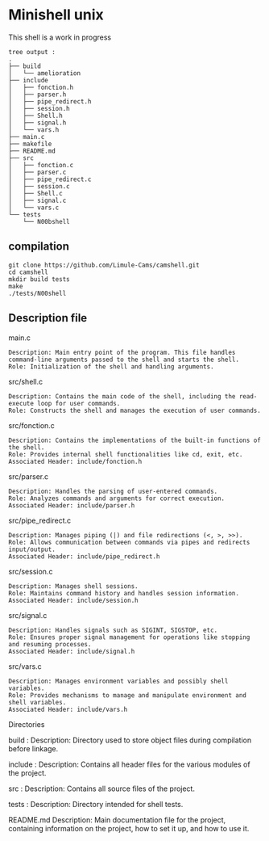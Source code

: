# Minishell unix
This shell is a work in progress


```
tree output :
.
├── build
│   └── amelioration
├── include
│   ├── fonction.h
│   ├── parser.h
│   ├── pipe_redirect.h
│   ├── session.h
│   ├── Shell.h
│   ├── signal.h
│   └── vars.h
├── main.c
├── makefile
├── README.md
├── src
│   ├── fonction.c
│   ├── parser.c
│   ├── pipe_redirect.c
│   ├── session.c
│   ├── Shell.c
│   ├── signal.c
│   └── vars.c
└── tests
    └── N00bshell

```

## compilation 

```
git clone https://github.com/Limule-Cams/camshell.git
cd camshell
mkdir build tests
make
./tests/N00shell 
```


## Description file

main.c

    Description: Main entry point of the program. This file handles command-line arguments passed to the shell and starts the shell.
    Role: Initialization of the shell and handling arguments.

src/shell.c

    Description: Contains the main code of the shell, including the read-execute loop for user commands.
    Role: Constructs the shell and manages the execution of user commands.

src/fonction.c

    Description: Contains the implementations of the built-in functions of the shell.
    Role: Provides internal shell functionalities like cd, exit, etc.
    Associated Header: include/fonction.h

src/parser.c

    Description: Handles the parsing of user-entered commands.
    Role: Analyzes commands and arguments for correct execution.
    Associated Header: include/parser.h

src/pipe_redirect.c

    Description: Manages piping (|) and file redirections (<, >, >>).
    Role: Allows communication between commands via pipes and redirects input/output.
    Associated Header: include/pipe_redirect.h

src/session.c

    Description: Manages shell sessions.
    Role: Maintains command history and handles session information.
    Associated Header: include/session.h

src/signal.c

    Description: Handles signals such as SIGINT, SIGSTOP, etc.
    Role: Ensures proper signal management for operations like stopping and resuming processes.
    Associated Header: include/signal.h

src/vars.c

    Description: Manages environment variables and possibly shell variables.
    Role: Provides mechanisms to manage and manipulate environment and shell variables.
    Associated Header: include/vars.h


Directories

build : Description: Directory used to store object files during compilation before linkage.

include : Description: Contains all header files for the various modules of the project.

src : Description: Contains all source files of the project.

tests : Description: Directory intended for shell tests.


README.md
Description: Main documentation file for the project, containing information on the project, how to set it up, and how to use it.